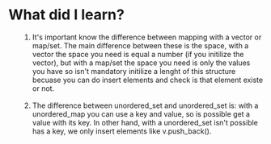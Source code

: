<h1>What did I learn?</h1>

<p>
  <ul>
    <ol>
      <li>It's important know the difference between mapping with a vector or map/set. The main difference between these is the space, with a vector the space
      you need is equal a number (if you initilize the vector), but with a map/set the space you need is only the values you have so isn't mandatory initilize a lenght
      of this structure becuase you can do insert elements and check is that element existe or not.</li><br>
      <li>The difference between unordered_set and unordered_set is: with a unordered_map you can use a key and value, so is possible get a value with its key. 
      In other hand, with a unordered_set isn't possible has a key, we only insert elements like v.push_back().</li>
    </ol>
    </ul>
  </p>
